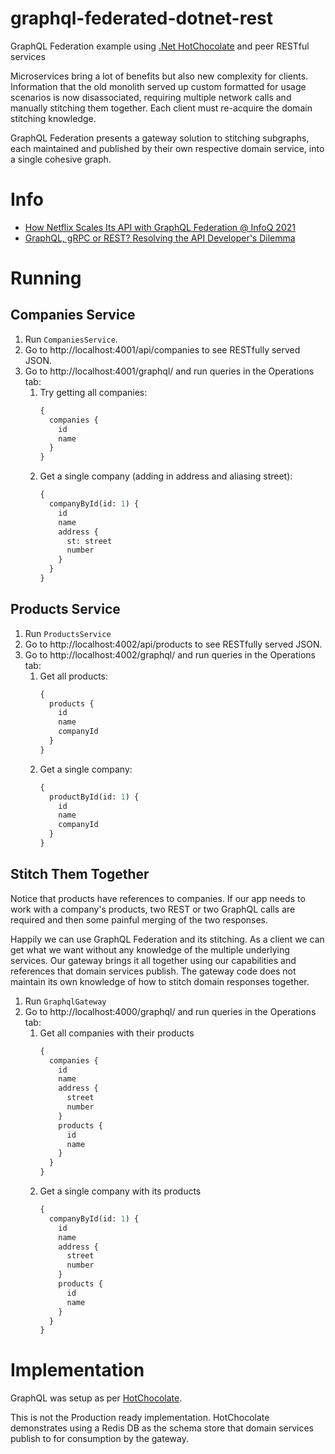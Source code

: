 # graphql-federated-dotnet-rest
GraphQL Federation example using [.Net HotChocolate](https://chillicream.com/docs/hotchocolate/v13/distributed-schema/schema-federations) and peer RESTful services

Microservices bring a lot of benefits but also new complexity for clients.
Information that the old monolith served up custom formatted for usage scenarios is now 
disassociated, requiring multiple network calls and manually stitching them together. 
Each client must re-acquire the domain stitching knowledge.

GraphQL Federation presents a gateway solution to stitching subgraphs, each maintained and 
published by their own respective domain service, into a single cohesive graph. 

# Info
* [How Netflix Scales Its API with GraphQL Federation @ InfoQ 2021](https://www.youtube.com/live/QrEOvHdH2Cg)
* [GraphQL, gRPC or REST? Resolving the API Developer's Dilemma](https://www.youtube.com/live/l_P6m3JTyp0)

# Running
## Companies Service
1. Run `CompaniesService`. 
2. Go to http://localhost:4001/api/companies to see RESTfully served JSON.
3. Go to http://localhost:4001/graphql/ and run queries in the Operations tab:
    1. Try getting all companies:
       ```graphql
       {
         companies {
           id
           name              
         }
       }
       ```
    2. Get a single company (adding in address and aliasing street):
       ```graphql
       {
         companyById(id: 1) {
           id
           name 
           address {
             st: street
             number
           }             
         }
       } 
       ```
       
## Products Service
1. Run `ProductsService`
2. Go to http://localhost:4002/api/products to see RESTfully served JSON.
3. Go to http://localhost:4002/graphql/ and run queries in the Operations tab:
    1. Get all products:
       ```graphql
       {
         products {
           id
           name        
           companyId      
         }
       }
       ```
    2. Get a single company:
       ```graphql
       {
         productById(id: 1) {
           id
           name 
           companyId             
         }
       } 
       ```

## Stitch Them Together
Notice that products have references to companies. If our app needs to work with a company's products,
two REST or two GraphQL calls are required and then some painful merging of the two responses.

Happily we can use GraphQL Federation and its stitching. As a client we can get what we want without
any knowledge of the multiple underlying services. Our gateway brings it all together using our
capabilities and references that domain services publish. The gateway code does not
maintain its own knowledge of how to stitch domain responses together.

1. Run `GraphqlGateway`
2. Go to http://localhost:4000/graphql/ and run queries in the Operations tab:
    1. Get all companies with their products
       ```graphql
       {
         companies {
           id
           name
           address {
             street
             number
           }
           products {
             id
             name
           }
         }
       }
       ```
    2. Get a single company with its products
       ```graphql
       {
         companyById(id: 1) {
           id
           name
           address {
             street
             number
           }
           products {
             id
             name
           }
         }
       }
       ```

# Implementation
GraphQL was setup as per [HotChocolate](https://chillicream.com/docs/hotchocolate/v12/get-started-with-graphql-in-net-core).

This is not the Production ready implementation. HotChocolate
demonstrates using a Redis DB as the schema store that domain
services publish to for consumption by the gateway.


